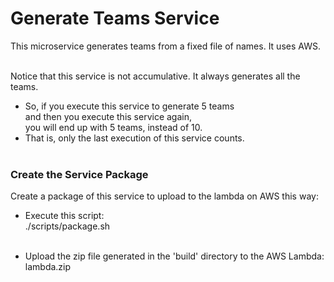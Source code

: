 Generate Teams Service
=======================================

This microservice generates teams from a fixed file of names.
It uses AWS.
<br />  <br />

Notice that this service is not accumulative. It always generates all the teams.
  * So, if you execute this service to generate 5 teams <br />
    and then you execute this service again,  <br />
    you will end up with 5 teams, instead of 10.  <br />
  * That is, only the last execution of this service counts.
<br />  <br />


### Create the Service Package 

Create a package of this service to upload to the lambda on AWS this way:
* Execute this script: <br />
./scripts/package.sh
<br />  <br />

* Upload the zip file generated in the 'build' directory to the AWS Lambda: <br /> 
lambda.zip
